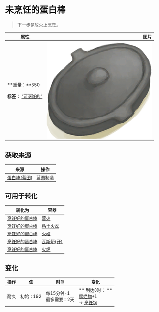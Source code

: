 # 未烹饪的蛋白棒  
> 下一步是放火上烹饪。  
  
  属性  |   图片   
 ----  |  ----:   
 **重量：**350<br><br>**标签：**	[“可烹饪的”](tag_Cookable.md)  |  ![](Sprite/CookingPotClosed.png)   
  
## 获取来源  
来源  |  操作  
----  |  ----  
[蛋白棒(蓝图)](Bp_ProteinBar.md)  |  蓝图制造  
## 可用于转化  
转化为  |  容器  
----  |  ----  
[烹饪好的蛋白棒](ProteinBarsCooked.md)  |  [营火](Campfire.md)  
[烹饪好的蛋白棒](ProteinBarsCooked.md)  |  [粘土火盆](ClayFirePit.md)  
[烹饪好的蛋白棒](ProteinBarsCooked.md)  |  [火堆](Fire.md)  
[烹饪好的蛋白棒](ProteinBarsCooked.md)  |  [瓦斯炉(开)](GasCookerOn.md)  
[烹饪好的蛋白棒](ProteinBarsCooked.md)  |  [火炉](Stove.md)  
## 变化   
操作  |  值  |  时间  |  变化  
----  |  ----  |  ----  |  ----  
耐久  |  初始：192  |  每15分钟-1<br>最多需要：2天  |  ** 到达0时： **<br>[腐烂物](RottenRemains.md)+1 <br>→ [烹饪锅](CookingPot.md)  
